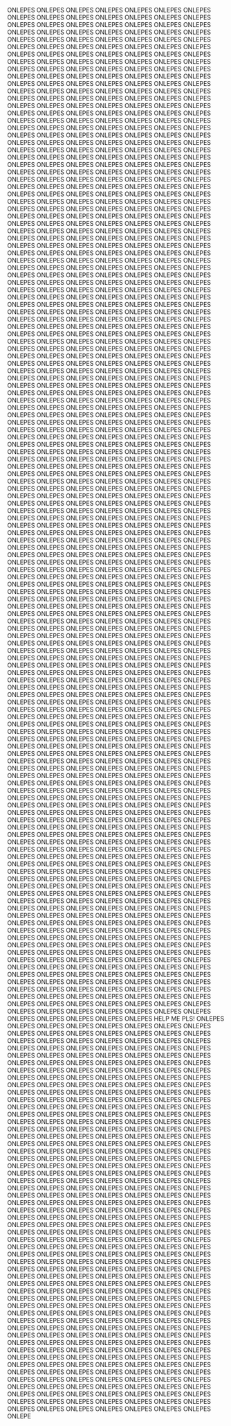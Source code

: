  ONLEPES ONLEPES ONLEPES ONLEPES ONLEPES ONLEPES ONLEPES ONLEPES ONLEPES ONLEPES ONLEPES ONLEPES ONLEPES ONLEPES ONLEPES ONLEPES ONLEPES ONLEPES ONLEPES ONLEPES ONLEPES ONLEPES ONLEPES ONLEPES ONLEPES ONLEPES ONLEPES ONLEPES ONLEPES ONLEPES ONLEPES ONLEPES ONLEPES ONLEPES ONLEPES ONLEPES ONLEPES ONLEPES ONLEPES ONLEPES ONLEPES ONLEPES ONLEPES ONLEPES ONLEPES ONLEPES ONLEPES ONLEPES ONLEPES ONLEPES ONLEPES ONLEPES ONLEPES ONLEPES ONLEPES ONLEPES ONLEPES ONLEPES ONLEPES ONLEPES ONLEPES ONLEPES ONLEPES ONLEPES ONLEPES ONLEPES ONLEPES ONLEPES ONLEPES ONLEPES ONLEPES ONLEPES ONLEPES ONLEPES ONLEPES ONLEPES ONLEPES ONLEPES ONLEPES ONLEPES ONLEPES ONLEPES ONLEPES ONLEPES ONLEPES ONLEPES ONLEPES ONLEPES ONLEPES ONLEPES ONLEPES ONLEPES ONLEPES ONLEPES ONLEPES ONLEPES ONLEPES ONLEPES ONLEPES ONLEPES ONLEPES ONLEPES ONLEPES ONLEPES ONLEPES ONLEPES ONLEPES ONLEPES ONLEPES ONLEPES ONLEPES ONLEPES ONLEPES ONLEPES ONLEPES ONLEPES ONLEPES ONLEPES ONLEPES ONLEPES ONLEPES ONLEPES ONLEPES ONLEPES ONLEPES ONLEPES ONLEPES ONLEPES ONLEPES ONLEPES ONLEPES ONLEPES ONLEPES ONLEPES ONLEPES ONLEPES ONLEPES ONLEPES ONLEPES ONLEPES ONLEPES ONLEPES ONLEPES ONLEPES ONLEPES ONLEPES ONLEPES ONLEPES ONLEPES ONLEPES ONLEPES ONLEPES ONLEPES ONLEPES ONLEPES ONLEPES ONLEPES ONLEPES ONLEPES ONLEPES ONLEPES ONLEPES ONLEPES ONLEPES ONLEPES ONLEPES ONLEPES ONLEPES ONLEPES ONLEPES ONLEPES ONLEPES ONLEPES ONLEPES ONLEPES ONLEPES ONLEPES ONLEPES ONLEPES ONLEPES ONLEPES ONLEPES ONLEPES ONLEPES ONLEPES ONLEPES ONLEPES ONLEPES ONLEPES ONLEPES ONLEPES ONLEPES ONLEPES ONLEPES ONLEPES ONLEPES ONLEPES ONLEPES ONLEPES ONLEPES ONLEPES ONLEPES ONLEPES ONLEPES ONLEPES ONLEPES ONLEPES ONLEPES ONLEPES ONLEPES ONLEPES ONLEPES ONLEPES ONLEPES ONLEPES ONLEPES ONLEPES ONLEPES ONLEPES ONLEPES ONLEPES ONLEPES ONLEPES ONLEPES ONLEPES ONLEPES ONLEPES ONLEPES ONLEPES ONLEPES ONLEPES ONLEPES ONLEPES ONLEPES ONLEPES ONLEPES ONLEPES ONLEPES ONLEPES ONLEPES ONLEPES ONLEPES ONLEPES ONLEPES ONLEPES ONLEPES ONLEPES ONLEPES ONLEPES ONLEPES ONLEPES ONLEPES ONLEPES ONLEPES ONLEPES ONLEPES ONLEPES ONLEPES ONLEPES ONLEPES ONLEPES ONLEPES ONLEPES ONLEPES ONLEPES ONLEPES ONLEPES ONLEPES ONLEPES ONLEPES ONLEPES ONLEPES ONLEPES ONLEPES ONLEPES ONLEPES ONLEPES ONLEPES ONLEPES ONLEPES ONLEPES ONLEPES ONLEPES ONLEPES ONLEPES ONLEPES ONLEPES ONLEPES ONLEPES ONLEPES ONLEPES ONLEPES ONLEPES ONLEPES ONLEPES ONLEPES ONLEPES ONLEPES ONLEPES ONLEPES ONLEPES ONLEPES ONLEPES ONLEPES ONLEPES ONLEPES ONLEPES ONLEPES ONLEPES ONLEPES ONLEPES ONLEPES ONLEPES ONLEPES ONLEPES ONLEPES ONLEPES ONLEPES ONLEPES ONLEPES ONLEPES ONLEPES ONLEPES ONLEPES ONLEPES ONLEPES ONLEPES ONLEPES ONLEPES ONLEPES ONLEPES ONLEPES ONLEPES ONLEPES ONLEPES ONLEPES ONLEPES ONLEPES ONLEPES ONLEPES ONLEPES ONLEPES ONLEPES ONLEPES ONLEPES ONLEPES ONLEPES ONLEPES ONLEPES ONLEPES ONLEPES ONLEPES ONLEPES ONLEPES ONLEPES ONLEPES ONLEPES ONLEPES ONLEPES ONLEPES ONLEPES ONLEPES ONLEPES ONLEPES ONLEPES ONLEPES ONLEPES ONLEPES ONLEPES ONLEPES ONLEPES ONLEPES ONLEPES ONLEPES ONLEPES ONLEPES ONLEPES ONLEPES ONLEPES ONLEPES ONLEPES ONLEPES ONLEPES ONLEPES ONLEPES ONLEPES ONLEPES ONLEPES ONLEPES ONLEPES ONLEPES ONLEPES ONLEPES ONLEPES ONLEPES ONLEPES ONLEPES ONLEPES ONLEPES ONLEPES ONLEPES ONLEPES ONLEPES ONLEPES ONLEPES ONLEPES ONLEPES ONLEPES ONLEPES ONLEPES ONLEPES ONLEPES ONLEPES ONLEPES ONLEPES ONLEPES ONLEPES ONLEPES ONLEPES ONLEPES ONLEPES ONLEPES ONLEPES ONLEPES ONLEPES ONLEPES ONLEPES ONLEPES ONLEPES ONLEPES ONLEPES ONLEPES ONLEPES ONLEPES ONLEPES ONLEPES ONLEPES ONLEPES ONLEPES ONLEPES ONLEPES ONLEPES ONLEPES ONLEPES ONLEPES ONLEPES ONLEPES ONLEPES ONLEPES ONLEPES ONLEPES ONLEPES ONLEPES ONLEPES ONLEPES ONLEPES ONLEPES ONLEPES ONLEPES ONLEPES ONLEPES ONLEPES ONLEPES ONLEPES ONLEPES ONLEPES ONLEPES ONLEPES ONLEPES ONLEPES ONLEPES ONLEPES ONLEPES ONLEPES ONLEPES ONLEPES ONLEPES ONLEPES ONLEPES ONLEPES ONLEPES ONLEPES ONLEPES ONLEPES ONLEPES ONLEPES ONLEPES ONLEPES ONLEPES ONLEPES ONLEPES ONLEPES ONLEPES ONLEPES ONLEPES ONLEPES ONLEPES ONLEPES ONLEPES ONLEPES ONLEPES ONLEPES ONLEPES ONLEPES ONLEPES ONLEPES ONLEPES ONLEPES ONLEPES ONLEPES ONLEPES ONLEPES ONLEPES ONLEPES ONLEPES ONLEPES ONLEPES ONLEPES ONLEPES ONLEPES ONLEPES ONLEPES ONLEPES ONLEPES ONLEPES ONLEPES ONLEPES ONLEPES ONLEPES ONLEPES ONLEPES ONLEPES ONLEPES ONLEPES ONLEPES ONLEPES ONLEPES ONLEPES ONLEPES ONLEPES ONLEPES ONLEPES ONLEPES ONLEPES ONLEPES ONLEPES ONLEPES ONLEPES ONLEPES ONLEPES ONLEPES ONLEPES ONLEPES ONLEPES ONLEPES ONLEPES ONLEPES ONLEPES ONLEPES ONLEPES ONLEPES ONLEPES ONLEPES ONLEPES ONLEPES ONLEPES ONLEPES ONLEPES ONLEPES ONLEPES ONLEPES ONLEPES ONLEPES ONLEPES ONLEPES ONLEPES ONLEPES ONLEPES ONLEPES ONLEPES ONLEPES ONLEPES ONLEPES ONLEPES ONLEPES ONLEPES ONLEPES ONLEPES ONLEPES ONLEPES ONLEPES ONLEPES ONLEPES ONLEPES ONLEPES ONLEPES ONLEPES ONLEPES ONLEPES ONLEPES ONLEPES ONLEPES ONLEPES ONLEPES ONLEPES ONLEPES ONLEPES ONLEPES ONLEPES ONLEPES ONLEPES ONLEPES ONLEPES ONLEPES ONLEPES ONLEPES ONLEPES ONLEPES ONLEPES ONLEPES ONLEPES ONLEPES ONLEPES ONLEPES ONLEPES ONLEPES ONLEPES ONLEPES ONLEPES ONLEPES ONLEPES ONLEPES ONLEPES ONLEPES ONLEPES ONLEPES ONLEPES ONLEPES ONLEPES ONLEPES ONLEPES ONLEPES ONLEPES ONLEPES ONLEPES ONLEPES ONLEPES ONLEPES ONLEPES ONLEPES ONLEPES ONLEPES ONLEPES ONLEPES ONLEPES ONLEPES ONLEPES ONLEPES ONLEPES ONLEPES ONLEPES ONLEPES ONLEPES ONLEPES ONLEPES ONLEPES ONLEPES ONLEPES ONLEPES ONLEPES ONLEPES ONLEPES ONLEPES ONLEPES ONLEPES ONLEPES ONLEPES ONLEPES ONLEPES ONLEPES ONLEPES ONLEPES ONLEPES ONLEPES ONLEPES ONLEPES ONLEPES ONLEPES ONLEPES ONLEPES ONLEPES ONLEPES ONLEPES ONLEPES ONLEPES ONLEPES ONLEPES ONLEPES ONLEPES ONLEPES ONLEPES ONLEPES ONLEPES ONLEPES ONLEPES ONLEPES ONLEPES ONLEPES ONLEPES ONLEPES ONLEPES ONLEPES ONLEPES ONLEPES ONLEPES ONLEPES ONLEPES ONLEPES ONLEPES ONLEPES ONLEPES ONLEPES ONLEPES ONLEPES ONLEPES ONLEPES ONLEPES ONLEPES ONLEPES ONLEPES ONLEPES ONLEPES ONLEPES ONLEPES ONLEPES ONLEPES ONLEPES ONLEPES ONLEPES ONLEPES ONLEPES ONLEPES ONLEPES ONLEPES ONLEPES ONLEPES ONLEPES ONLEPES ONLEPES ONLEPES ONLEPES ONLEPES ONLEPES ONLEPES ONLEPES ONLEPES ONLEPES ONLEPES ONLEPES ONLEPES ONLEPES ONLEPES ONLEPES ONLEPES ONLEPES ONLEPES ONLEPES ONLEPES ONLEPES ONLEPES ONLEPES ONLEPES ONLEPES ONLEPES ONLEPES ONLEPES ONLEPES ONLEPES ONLEPES ONLEPES ONLEPES ONLEPES ONLEPES ONLEPES ONLEPES ONLEPES ONLEPES ONLEPES ONLEPES ONLEPES ONLEPES ONLEPES ONLEPES ONLEPES ONLEPES ONLEPES ONLEPES ONLEPES ONLEPES ONLEPES ONLEPES ONLEPES ONLEPES ONLEPES ONLEPES ONLEPES ONLEPES ONLEPES ONLEPES ONLEPES ONLEPES ONLEPES ONLEPES ONLEPES ONLEPES ONLEPES ONLEPES ONLEPES ONLEPES ONLEPES ONLEPES ONLEPES ONLEPES ONLEPES ONLEPES ONLEPES ONLEPES ONLEPES ONLEPES ONLEPES ONLEPES ONLEPES ONLEPES ONLEPES ONLEPES ONLEPES ONLEPES ONLEPES ONLEPES ONLEPES ONLEPES ONLEPES ONLEPES ONLEPES ONLEPES ONLEPES ONLEPES ONLEPES ONLEPES ONLEPES ONLEPES ONLEPES ONLEPES ONLEPES ONLEPES ONLEPES ONLEPES ONLEPES ONLEPES ONLEPES ONLEPES ONLEPES ONLEPES ONLEPES ONLEPES ONLEPES ONLEPES ONLEPES ONLEPES ONLEPES ONLEPES ONLEPES ONLEPES ONLEPES ONLEPES ONLEPES ONLEPES ONLEPES ONLEPES ONLEPES ONLEPES ONLEPES ONLEPES ONLEPES ONLEPES ONLEPES ONLEPES ONLEPES ONLEPES ONLEPES ONLEPES ONLEPES ONLEPES ONLEPES ONLEPES ONLEPES ONLEPES ONLEPES ONLEPES ONLEPES ONLEPES ONLEPES ONLEPES ONLEPES ONLEPES ONLEPES ONLEPES ONLEPES ONLEPES ONLEPES ONLEPES ONLEPES ONLEPES ONLEPES ONLEPES ONLEPES ONLEPES ONLEPES ONLEPES ONLEPES ONLEPES ONLEPES ONLEPES ONLEPES ONLEPES ONLEPES ONLEPES ONLEPES ONLEPES ONLEPES ONLEPES ONLEPES ONLEPES ONLEPES ONLEPES ONLEPES ONLEPES ONLEPES ONLEPES ONLEPES ONLEPES ONLEPES ONLEPES ONLEPES ONLEPES ONLEPES ONLEPES ONLEPES ONLEPES ONLEPES ONLEPES ONLEPES ONLEPES ONLEPES ONLEPES ONLEPES ONLEPES ONLEPES ONLEPES ONLEPES ONLEPES ONLEPES ONLEPES ONLEPES HELP ME PLS! ONLEPES ONLEPES ONLEPES ONLEPES ONLEPES ONLEPES ONLEPES ONLEPES ONLEPES ONLEPES ONLEPES ONLEPES ONLEPES ONLEPES ONLEPES ONLEPES ONLEPES ONLEPES ONLEPES ONLEPES ONLEPES ONLEPES ONLEPES ONLEPES ONLEPES ONLEPES ONLEPES ONLEPES ONLEPES ONLEPES ONLEPES ONLEPES ONLEPES ONLEPES ONLEPES ONLEPES ONLEPES ONLEPES ONLEPES ONLEPES ONLEPES ONLEPES ONLEPES ONLEPES ONLEPES ONLEPES ONLEPES ONLEPES ONLEPES ONLEPES ONLEPES ONLEPES ONLEPES ONLEPES ONLEPES ONLEPES ONLEPES ONLEPES ONLEPES ONLEPES ONLEPES ONLEPES ONLEPES ONLEPES ONLEPES ONLEPES ONLEPES ONLEPES ONLEPES ONLEPES ONLEPES ONLEPES ONLEPES ONLEPES ONLEPES ONLEPES ONLEPES ONLEPES ONLEPES ONLEPES ONLEPES ONLEPES ONLEPES ONLEPES ONLEPES ONLEPES ONLEPES ONLEPES ONLEPES ONLEPES ONLEPES ONLEPES ONLEPES ONLEPES ONLEPES ONLEPES ONLEPES ONLEPES ONLEPES ONLEPES ONLEPES ONLEPES ONLEPES ONLEPES ONLEPES ONLEPES ONLEPES ONLEPES ONLEPES ONLEPES ONLEPES ONLEPES ONLEPES ONLEPES ONLEPES ONLEPES ONLEPES ONLEPES ONLEPES ONLEPES ONLEPES ONLEPES ONLEPES ONLEPES ONLEPES ONLEPES ONLEPES ONLEPES ONLEPES ONLEPES ONLEPES ONLEPES ONLEPES ONLEPES ONLEPES ONLEPES ONLEPES ONLEPES ONLEPES ONLEPES ONLEPES ONLEPES ONLEPES ONLEPES ONLEPES ONLEPES ONLEPES ONLEPES ONLEPES ONLEPES ONLEPES ONLEPES ONLEPES ONLEPES ONLEPES ONLEPES ONLEPES ONLEPES ONLEPES ONLEPES ONLEPES ONLEPES ONLEPES ONLEPES ONLEPES ONLEPES ONLEPES ONLEPES ONLEPES ONLEPES ONLEPES ONLEPES ONLEPES ONLEPES ONLEPES ONLEPES ONLEPES ONLEPES ONLEPES ONLEPES ONLEPES ONLEPES ONLEPES ONLEPES ONLEPES ONLEPES ONLEPES ONLEPES ONLEPES ONLEPES ONLEPES ONLEPES ONLEPES ONLEPES ONLEPES ONLEPES ONLEPES ONLEPES ONLEPES ONLEPES ONLEPES ONLEPES ONLEPES ONLEPES ONLEPES ONLEPES ONLEPES ONLEPES ONLEPES ONLEPES ONLEPES ONLEPES ONLEPES ONLEPES ONLEPES ONLEPES ONLEPES ONLEPES ONLEPES ONLEPES ONLEPES ONLEPES ONLEPES ONLEPES ONLEPES ONLEPES ONLEPES ONLEPES ONLEPES ONLEPES ONLEPES ONLEPES ONLEPES ONLEPES ONLEPES ONLEPES ONLEPES ONLEPES ONLEPES ONLEPES ONLEPES ONLEPES ONLEPES ONLEPES ONLEPES ONLEPES ONLEPES ONLEPES ONLEPES ONLEPES ONLEPES ONLEPES ONLEPES ONLEPES ONLEPES ONLEPES ONLEPES ONLEPES ONLEPES ONLEPES ONLEPES ONLEPES ONLEPES ONLEPES ONLEPES ONLEPES ONLEPES ONLEPES ONLEPES ONLEPES ONLEPES ONLEPES ONLEPES ONLEPES ONLEPES ONLEPES ONLEPES ONLEPES ONLEPES ONLEPES ONLEPES ONLEPES ONLEPES ONLEPES ONLEPES ONLEPES ONLEPES ONLEPES ONLEPES ONLEPES ONLEPES ONLEPES ONLEPES ONLEPES ONLEPES ONLEPES ONLEPES ONLEPES ONLEPES ONLEPES ONLEPES ONLEPES ONLEPES ONLEPES ONLEPES ONLEPES ONLEPES ONLEPES ONLEPES ONLEPES ONLEPES ONLEPES ONLEPES ONLEPES ONLEPES ONLEPES ONLEPES ONLEPES ONLEPES ONLEPES ONLEPES ONLEPES ONLEPES ONLEPES ONLEPES ONLEPES ONLEPES ONLEPES ONLEPES ONLEPES ONLEPES ONLEPES ONLEPES ONLEPES ONLEPES ONLEPES ONLEPES ONLEPES ONLEPES ONLEPES ONLEPES ONLEPES ONLEPES ONLEPES ONLEPES ONLEPES ONLEPES ONLEPES ONLEPES ONLEPES ONLEPES ONLEPES ONLEPES ONLEPES ONLEPES ONLEPES ONLEPES ONLEPES ONLEPES ONLEPES ONLEPES ONLEPES ONLEPES ONLEPES ONLEPES ONLEPES ONLEPES ONLEPES ONLEPES ONLEPES ONLEPES ONLEPES ONLEPE
